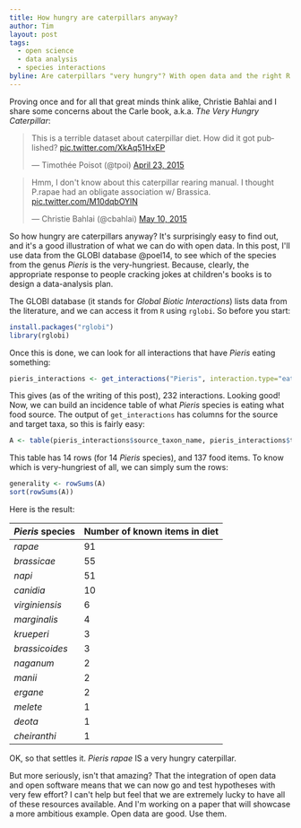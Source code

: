 ```yaml
---
title: How hungry are caterpillars anyway?
author: Tim
layout: post
tags:
  - open science
  - data analysis
  - species interactions
byline: Are caterpillars "very hungry"? With open data and the right R package, this is something we can find out!
---
```


Proving once and for all that great minds think alike, Christie Bahlai and I
share some concerns about the Carle book, a.k.a. *The Very Hungry Caterpillar*:

<blockquote class="twitter-tweet" lang="en"><p lang="en" dir="ltr">This is a terrible dataset about caterpillar diet. How did it got published? <a href="http://t.co/XkAq51HxEP">pic.twitter.com/XkAq51HxEP</a></p>&mdash; Timothée Poisot (@tpoi) <a href="https://twitter.com/tpoi/status/591041490618552320">April 23, 2015</a></blockquote> <script async src="//platform.twitter.com/widgets.js" charset="utf-8"></script>

<blockquote class="twitter-tweet" lang="en"><p lang="en" dir="ltr">Hmm, I don&#39;t know about this caterpillar rearing manual. I thought P.rapae had an obligate association w/ Brassica. <a href="http://t.co/M10dqbOYlN">pic.twitter.com/M10dqbOYlN</a></p>&mdash; Christie Bahlai (@cbahlai) <a href="https://twitter.com/cbahlai/status/597462491166150656">May 10, 2015</a></blockquote> <script async src="//platform.twitter.com/widgets.js" charset="utf-8"></script>

So how hungry are caterpillars anyway? It's surprisingly easy to find out, and
it's a good illustration of what we can do with open data. In this post, I'll
use data from the GLOBI database @poel14, to see which of the species from the
genus *Pieris* is the very-hungriest. Because, clearly, the appropriate response
to people cracking jokes at children's books is to design a data-analysis plan.

The GLOBI database (it stands for *Global Biotic Interactions*) lists data from
the literature, and we can access it from `R` using `rglobi`. So before you
start:

``` R
install.packages("rglobi")
library(rglobi)
```

Once this is done, we can look for all interactions that have *Pieris* eating
something:

``` R
pieris_interactions <- get_interactions("Pieris", interaction.type="eats")
```

This gives (as of the writing of this post), 232 interactions. Looking good!
Now, we can build an incidence table of what *Pieris* species is eating what
food source. The output of `get_interactions` has columns for the source and
target taxa, so this is fairly easy:

``` R
A <- table(pieris_interactions$source_taxon_name, pieris_interactions$target_taxon_name)
```

This table has 14 rows (for 14 *Pieris* species), and 137 food items. To know
which is very-hungriest of all, we can simply sum the rows:

``` R
generality <- rowSums(A)
sort(rowSums(A))
```

Here is the result:

| *Pieris* species | Number of known items in diet |
|:-----------------|:------------------------------|
| *rapae*          | 91                            |
| *brassicae*      | 55                            |
| *napi*           | 51                            |
| *canidia*        | 10                            |
| *virginiensis*   | 6                             |
| *marginalis*     | 4                             |
| *krueperi*       | 3                             |
| *brassicoides*   | 3                             |
| *naganum*        | 2                             |
| *manii*          | 2                             |
| *ergane*         | 2                             |
| *melete*         | 1                             |
| *deota*          | 1                             |
| *cheiranthi*     | 1                             |

OK, so that settles it. *Pieris rapae* IS a very hungry caterpillar.

But more seriously, isn't that amazing? That the integration of open data and
open software means that we can now go and test hypotheses with very few effort?
I can't help but feel that we are extremely lucky to have all of these resources
available. And I'm working on a paper that will showcase a more ambitious
example. Open data are good. Use them.
